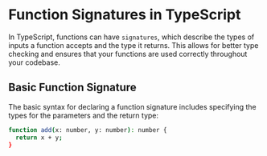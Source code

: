 # Function Signatures in TypeScript

In TypeScript, functions can have `signatures`, which describe the types of inputs a function accepts and the type it returns. This allows for better type checking and ensures that your functions are used correctly throughout your codebase.

## Basic Function Signature

The basic syntax for declaring a function signature includes specifying the types for the parameters and the return type:

```bash
function add(x: number, y: number): number {
  return x + y;
}
```

